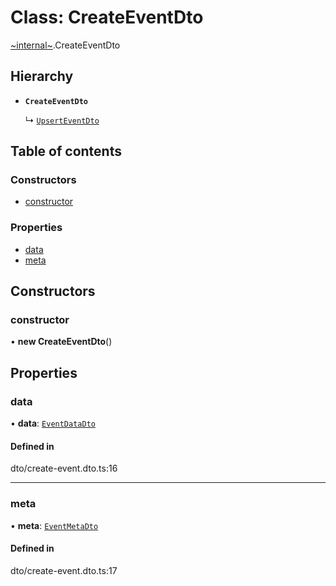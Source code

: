 # Class: CreateEventDto

[~internal~](../wiki/~internal~).CreateEventDto

## Hierarchy

- **`CreateEventDto`**

  ↳ [`UpsertEventDto`](../wiki/~internal~.UpsertEventDto)

## Table of contents

### Constructors

- [constructor](../wiki/~internal~.CreateEventDto#constructor)

### Properties

- [data](../wiki/~internal~.CreateEventDto#data)
- [meta](../wiki/~internal~.CreateEventDto#meta)

## Constructors

### constructor

• **new CreateEventDto**()

## Properties

### data

• **data**: [`EventDataDto`](../wiki/~internal~.EventDataDto)

#### Defined in

dto/create-event.dto.ts:16

___

### meta

• **meta**: [`EventMetaDto`](../wiki/~internal~.EventMetaDto)

#### Defined in

dto/create-event.dto.ts:17
